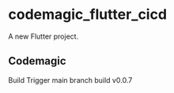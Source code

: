 # codemagic_flutter_cicd

A new Flutter project.

## Codemagic
Build Trigger main branch build v0.0.7
